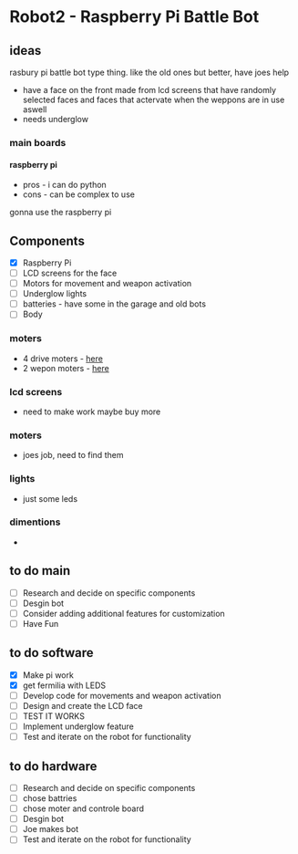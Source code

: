 # Robot2 - Raspberry Pi Battle Bot

## ideas 
rasbury pi battle bot type thing. like the old ones but better, have joes help 
- have a face on the front made from lcd screens that have randomly selected faces and faces that actervate when the weppons are in use aswell
- needs underglow

### main boards
#### raspberry pi 
- pros - i can do python
- cons - can be complex to use

gonna use the raspberry pi

## Components
- [x] Raspberry Pi
- [ ] LCD screens for the face
- [ ] Motors for movement and weapon activation
- [ ] Underglow lights
- [ ] batteries - have some in the garage and old bots
- [ ] Body

### moters 
- 4 drive moters - [here](http://www.kyle-seaford.co.uk/)
- 2 wepon moters - [here](http://www.kyle-seaford.co.uk/)

### lcd screens 
- need to make work maybe buy more 

### moters 
- joes job, need to find them 

### lights 
- just some leds 

### dimentions 
- 

## to do main 
- [ ] Research and decide on specific components
- [ ] Desgin bot
- [ ] Consider adding additional features for customization
- [ ] Have Fun

## to do software 
- [x] Make pi work
- [x] get fermilia with LEDS 
- [ ] Develop code for movements and weapon activation
- [ ] Design and create the LCD face
- [ ] TEST IT WORKS 
- [ ] Implement underglow feature
- [ ] Test and iterate on the robot for functionality

## to do hardware 
- [ ] Research and decide on specific components
- [ ] chose battries 
- [ ] chose moter and controle board
- [ ] Desgin bot
- [ ] Joe makes bot
- [ ] Test and iterate on the robot for functionality
